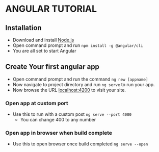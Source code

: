 # ANGULAR TUTORIAL
## Installation
- Download and install [Node.js](https://nodejs.org/en/)
- Open command prompt and run
`npm install -g @angular/cli`
- You are all set to start Angular
## Create Your first angular app
- Open command prompt and run the command `ng new [appname]`
- Now navigate to project directory and run `ng serve` to run your app.
- Now browse the URL [localhost:4200](http://localhost:4200) to visit your site.
### Open app at custom port
- Use this to run with a custom post `ng serve --port 4000`
  - You can change 400 to any number
### Open app in browser when build complete
- Use this to open browser once build completed `ng serve --open`
